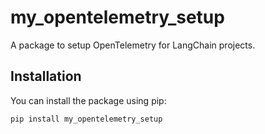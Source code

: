 # my_opentelemetry_setup

A package to setup OpenTelemetry for LangChain projects.

## Installation

You can install the package using pip:

```bash
pip install my_opentelemetry_setup
